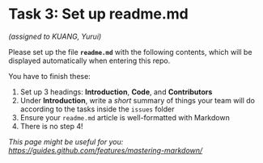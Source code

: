 # Task 3: Set up readme.md
*(assigned to KUANG, Yurui)*

Please set up the file **`readme.md`** with the following contents, which will be displayed automatically when entering this repo.

You have to finish these:
1. Set up 3 headings: **Introduction**, **Code**, and **Contributors**
2. Under **Introduction**, write a *short* summary of things your team will do according to the tasks inside the `issues` folder
3. Ensure your `readme.md` article is well-formatted with Markdown
4. There is no step 4!

_This page might be useful for you:
https://guides.github.com/features/mastering-markdown/_
